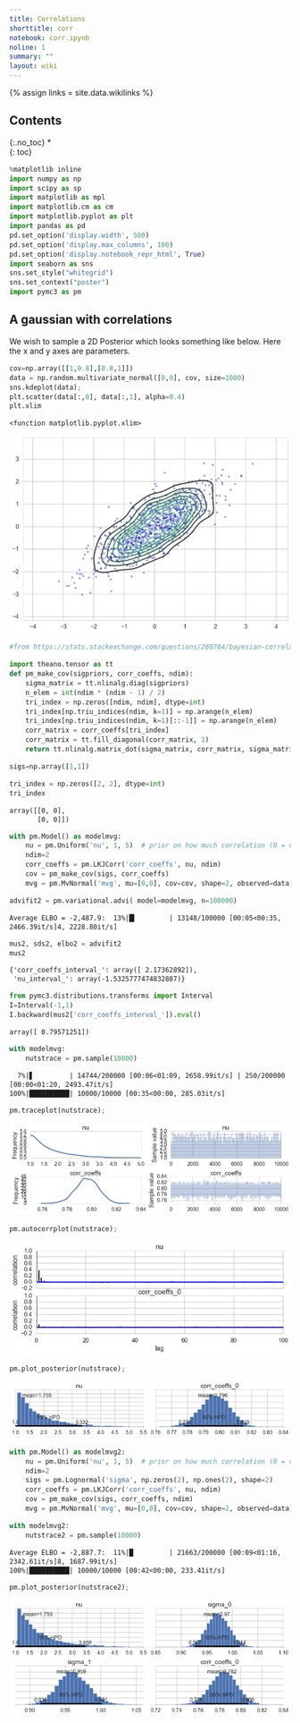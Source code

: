 ```yaml
---
title: Correlations
shorttitle: corr
notebook: corr.ipynb
noline: 1
summary: ""
layout: wiki
---
```

{% assign links = site.data.wikilinks %}

## Contents
{:.no_toc}
*  
{: toc}



```python
%matplotlib inline
import numpy as np
import scipy as sp
import matplotlib as mpl
import matplotlib.cm as cm
import matplotlib.pyplot as plt
import pandas as pd
pd.set_option('display.width', 500)
pd.set_option('display.max_columns', 100)
pd.set_option('display.notebook_repr_html', True)
import seaborn as sns
sns.set_style("whitegrid")
sns.set_context("poster")
import pymc3 as pm
```




## A gaussian with correlations

We wish to sample a 2D Posterior which looks something like below. Here the x and y axes are parameters.



```python
cov=np.array([[1,0.8],[0.8,1]])
data = np.random.multivariate_normal([0,0], cov, size=1000)
sns.kdeplot(data);
plt.scatter(data[:,0], data[:,1], alpha=0.4)
plt.xlim
```





    <function matplotlib.pyplot.xlim>




![png](corr_files/corr_3_1.png)




```python
#from https://stats.stackexchange.com/questions/260764/bayesian-correlation-matrix-estimation-with-heteroscedastic-uncertainties


```




```python
import theano.tensor as tt
def pm_make_cov(sigpriors, corr_coeffs, ndim):
    sigma_matrix = tt.nlinalg.diag(sigpriors)
    n_elem = int(ndim * (ndim - 1) / 2)
    tri_index = np.zeros([ndim, ndim], dtype=int)
    tri_index[np.triu_indices(ndim, k=1)] = np.arange(n_elem)
    tri_index[np.triu_indices(ndim, k=1)[::-1]] = np.arange(n_elem)
    corr_matrix = corr_coeffs[tri_index]
    corr_matrix = tt.fill_diagonal(corr_matrix, 1)
    return tt.nlinalg.matrix_dot(sigma_matrix, corr_matrix, sigma_matrix)
```




```python
sigs=np.array([1,1])

```




```python
tri_index = np.zeros([2, 2], dtype=int)
tri_index
```





    array([[0, 0],
           [0, 0]])





```python
with pm.Model() as modelmvg: 
    nu = pm.Uniform('nu', 1, 5)  # prior on how much correlation (0 = uniform prior on correlation, oo = no correlation)
    ndim=2
    corr_coeffs = pm.LKJCorr('corr_coeffs', nu, ndim) 
    cov = pm_make_cov(sigs, corr_coeffs)
    mvg = pm.MvNormal('mvg', mu=[0,0], cov=cov, shape=2, observed=data)
```




```python
advifit2 = pm.variational.advi( model=modelmvg, n=100000)
```


    Average ELBO = -2,487.9:  13%|█▎        | 13148/100000 [00:05<00:35, 2466.39it/s]4, 2228.80it/s]




```python
mus2, sds2, elbo2 = advifit2
mus2
```





    {'corr_coeffs_interval_': array([ 2.17362892]),
     'nu_interval_': array(-1.5325777474832887)}





```python
from pymc3.distributions.transforms import Interval
I=Interval(-1,1)
I.backward(mus2['corr_coeffs_interval_']).eval()
```





    array([ 0.79571251])





```python
with modelmvg:
    nutstrace = pm.sample(10000)
```


      7%|▋         | 14744/200000 [00:06<01:09, 2658.99it/s] | 250/200000 [00:00<01:20, 2493.47it/s]
    100%|██████████| 10000/10000 [00:35<00:00, 285.03it/s]




```python
pm.traceplot(nutstrace);
```



![png](corr_files/corr_13_0.png)




```python
pm.autocorrplot(nutstrace);
```



![png](corr_files/corr_14_0.png)




```python
pm.plot_posterior(nutstrace);
```



![png](corr_files/corr_15_0.png)




```python
with pm.Model() as modelmvg2: 
    nu = pm.Uniform('nu', 1, 5)  # prior on how much correlation (0 = uniform prior on correlation, oo = no correlation)
    ndim=2
    sigs = pm.Lognormal('sigma', np.zeros(2), np.ones(2), shape=2)
    corr_coeffs = pm.LKJCorr('corr_coeffs', nu, ndim) 
    cov = pm_make_cov(sigs, corr_coeffs, ndim)
    mvg = pm.MvNormal('mvg', mu=[0,0], cov=cov, shape=2, observed=data)
```




```python
with modelmvg2:
    nutstrace2 = pm.sample(10000)
```


    Average ELBO = -2,887.7:  11%|█         | 21663/200000 [00:09<01:16, 2342.61it/s]8, 1687.99it/s]
    100%|██████████| 10000/10000 [00:42<00:00, 233.41it/s]




```python
pm.plot_posterior(nutstrace2);
```



![png](corr_files/corr_18_0.png)

